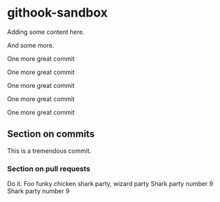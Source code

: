 # githook-sandbox

Adding some content here.

And some more.

One more great commit

One more great commit

One more great commit

One more great commit

One more great commit

## Section on commits

This is a tremendous commit.

### Section on pull requests

Do it. 
Foo
funky chicken
shark party, wizard party
Shark party number 9
Shark party number 9
